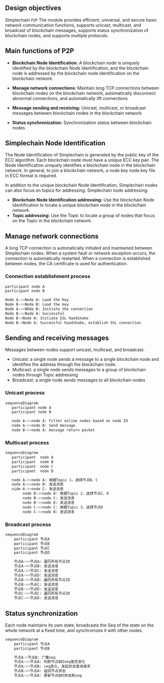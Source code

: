 ## Design objectives

Simplechain `P2P` The module provides efficient, universal, and secure basic network communication functions, supports unicast, multicast, and broadcast of blockchain messages, supports status synchronization of blockchain nodes, and supports multiple protocols.

## Main functions of P2P

- **Blockchain Node Identification:** A blockchain node is uniquely identified by the blockchain Node Identification, and the blockchain node is addressed by the blockchain node identification on the blockchain network.

- **Manage network connections:**  Maintain long TCP connections between blockchain nodes on the blockchain network, automatically disconnect abnormal connections, and automatically lift connections

- **Message sending and receiving:** Unicast, multicast, or broadcast messages between blockchain nodes in the blockchain network

- **Status synchronization:** Synchronization status between blockchain nodes

## Simplechain Node Identification

The Node Identification of Simplechain is generated by the public key of the ECC algorithm. Each blockchain node must have a unique ECC key pair. The Node Identification uniquely identifies a blockchain node in the blockchain network. In general, to join a blockchain network, a node key node.key file in ECC format is required.

In addition to the unique blockchain Node Identification, Simplechain nodes can also focus on topics for addressing. Simplechain node addressing:

- **Blockchain Node Identification addressing:** Use the blockchain Node Identification to locate a unique blockchain node in the blockchain network.
- **Topic addressing:** Use the Topic to locate a group of nodes that focus on the Topic in the blockchain network.

## Manage network connections

A long TCP connection is automatically initiated and maintained between Simplechain nodes. When a system fault or network exception occurs, the connection is automatically restarted. When a connection is established between nodes, the CA certificate is used for authentication.

### Connection establishment process

```bash
participant node A
participant node B

Node A->>Node A: Load the Key
Node B->>Node B: Load the key
Node A->>NOde B: Initiate the connection
Node B->>Node A: Successful
Node B->Node A: Initiate SSL handshake
Node B->Node A: Successful handshake, establish SSL connection
```

## Sending and receiving messages

Messages between nodes support unicast, multicast, and broadcast.

- Unicast: a single node sends a message to a single blockchain node and identifies the address through the blockchain node.
- Multicast: a single node sends messages to a group of blockchain nodes through Topic addressing
- Broadcast: a single node sends messages to all blockchain nodes

### Unicast process

```bash
sequenceDiagram
   participant node A
   participant node B

   node A->>node A: Filter online nodes based on node ID
   node A->>node B: Send message
   node B->>node A: message return packet
```

### Multicast process

```bash
sequenceDiagram
   participant  node A
   participant  node B
   participant  node C
   participant  node D 

   node A->>node A: 根据Topic 1，选择节点B、C
   node A->>node B: 发送消息
   nide A->>node C: 发送消息
        node B->>node B: 根据Topic 2，选择节点C、D
        node B->>node C: 发送消息
        node B->>node D: 发送消息
        node C->>node C: 根据Topic 3，选择节点D
        node C->>node B: 发送消息
```

### Broadcast process

```bash
sequenceDiagram
    participant 节点A
    participant 节点B
    participant 节点C
    participant 节点D

    节点A->>节点A: 遍历所有节点ID
    节点A->>节点B: 发送消息
    节点A->>节点C: 发送消息
    节点A->>节点D: 发送消息
    节点B->>节点B: 遍历所有节点ID
    节点B->>节点C: 发送消息
    节点B->>节点D: 发送消息
    节点C->>节点C: 遍历所有节点ID
    节点C->>节点D: 发送消息
```

## Status synchronization

Each node maintains its own state, broadcasts the Seq of the state on the whole network at a fixed time, and synchronizes it with other nodes.

```bash
sequenceDiagram
    participant 节点A
    participant 节点B

    节点A->节点B: 广播seq
    节点A->>节点A: 判断节点B的seq是否变化
    节点A->>节点B: seq变化，发起状态查询请求
    节点B->>节点A: 返回节点状态
    节点A->>节点A: 更新节点B的状态和seq
```